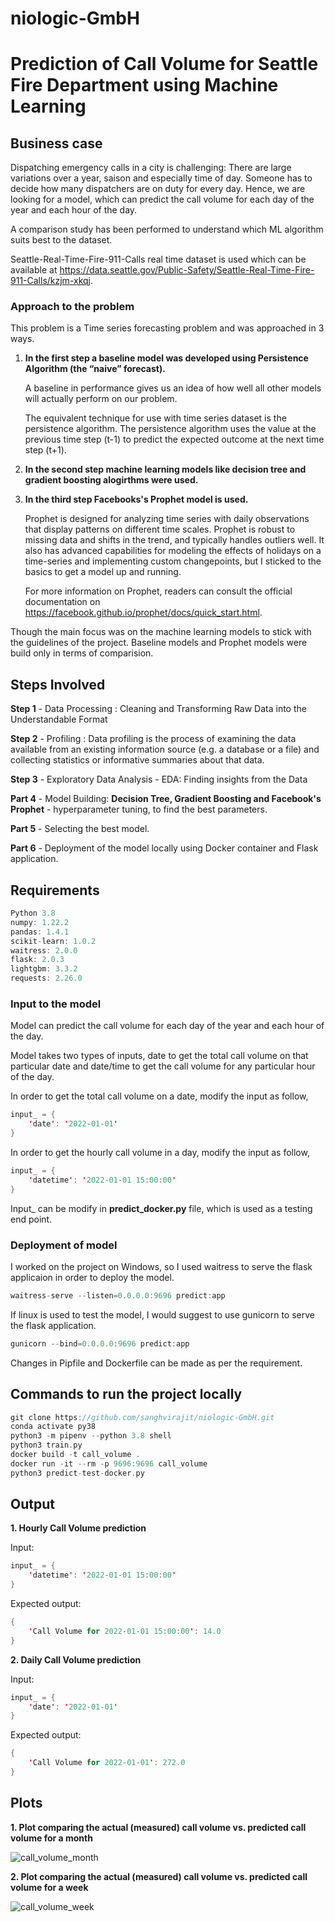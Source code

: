 # niologic-GmbH

# Prediction of Call Volume for Seattle Fire Department using Machine Learning

## Business case

Dispatching emergency calls in a city is challenging: There are large variations over a year, saison
and especially time of day. Someone has to decide how many dispatchers are on duty for every day.
Hence, we are looking for a model, which can predict the call volume for each day of the year and
each hour of the day.

A comparison study has been performed to understand which ML algorithm suits best to the dataset.

Seattle-Real-Time-Fire-911-Calls real time dataset is used which can be available at https://data.seattle.gov/Public-Safety/Seattle-Real-Time-Fire-911-Calls/kzjm-xkqj.

### Approach to the problem

This problem is a Time series forecasting problem and was approached in 3 ways.

1. **In the first step a baseline model was developed using Persistence Algorithm (the “naive” forecast).**
   
   A baseline in performance gives us an idea of how well all other models will actually perform on our problem.
   
   The equivalent technique for use with time series dataset is the persistence algorithm. The persistence algorithm uses the value at the previous time step (t-1) to predict      the expected outcome at the next time step (t+1).
   
2. **In the second step machine learning models like decision tree and gradient boosting alogirthms were used.**

3. **In the third step Facebooks's Prophet model is used.**

    Prophet is designed for analyzing time series with daily observations that display patterns on different time scales. Prophet is robust to missing data and shifts in the         trend, and typically handles outliers well. It also has advanced capabilities for modeling the effects of holidays on a time-series and implementing custom changepoints, but I   sticked to the basics to get a model up and running.
  
    For more information on Prophet, readers can consult the official documentation on https://facebook.github.io/prophet/docs/quick_start.html.
  
  Though the main focus was on the machine learning models to stick with the guidelines of the project.
  Baseline models and Prophet models were build only in terms of comparision.
  
## Steps Involved

**Step 1** - Data Processing : Cleaning and Transforming Raw Data into the Understandable Format

**Step 2** - Profiling : Data profiling is the process of examining the data available from an existing information source (e.g. a database or a file) and collecting statistics or informative summaries about that data.

**Step 3** - Exploratory Data Analysis - EDA: Finding insights from the Data

**Part 4** - Model Building: **Decision Tree, Gradient Boosting and Facebook's Prophet** - hyperparameter tuning, to find the best parameters.

**Part 5** - Selecting the best model.

**Part 6** - Deployment of the model locally using Docker container and Flask application.

## Requirements

```scala
Python 3.8
numpy: 1.22.2
pandas: 1.4.1
scikit-learn: 1.0.2
waitress: 2.0.0
flask: 2.0.3
lightgbm: 3.3.2
requests: 2.26.0
``` 

### Input to the model

Model can predict the call volume for each day of the year and each hour of the day.

Model takes two types of inputs, date to get the total call volume on that particular date and date/time to get the call volume for any particular hour of the day.

In order to get the total call volume on a date, modify the input as follow,

```scala
input_ = {
    'date': '2022-01-01'
}
```
In order to get the hourly call volume in a day, modify the input as follow,

```scala
input_ = {
    'datetime': '2022-01-01 15:00:00'
}
```
Input_ can be modify in **predict_docker.py** file, which is used as a testing end point.

### Deployment of model

I worked on the project on Windows, so I used waitress to serve the flask applicaion in order to deploy the model. 

```scala
waitress-serve --listen=0.0.0.0:9696 predict:app
``` 

If linux is used to test the model, I would suggest to use gunicorn to serve the flask application.

```scala
gunicorn --bind=0.0.0.0:9696 predict:app
``` 
Changes in Pipfile and Dockerfile can be made as per the requirement.

## Commands to run the project locally

```scala
git clone https://github.com/sanghvirajit/niologic-GmbH.git
conda activate py38
python3 -m pipenv --python 3.8 shell 
python3 train.py
docker build -t call_volume .
docker run -it --rm -p 9696:9696 call_volume
python3 predict-test-docker.py
``` 

## Output

**1. Hourly Call Volume prediction**

Input:

   ```scala
   input_ = {
       'datetime': '2022-01-01 15:00:00'
   }
   ```

Expected output:

   ```scala
   {
       'Call Volume for 2022-01-01 15:00:00': 14.0
   }
   ```

**2. Daily Call Volume prediction**

Input:

   ```scala
   input_ = {
       'date': '2022-01-01'
   }
   ```

Expected output:

   ```scala
   {
       'Call Volume for 2022-01-01': 272.0
   }
   ```
  
## Plots
  
  **1. Plot comparing the actual (measured) call volume vs. predicted call volume for a month**
  
    
  ![call_volume_month](https://user-images.githubusercontent.com/69073063/155965801-e557fd7f-7838-4b3f-a4ab-1d315c4ff740.png)
  

  **2. Plot comparing the actual (measured) call volume vs. predicted call volume for a week**
  
    
  ![call_volume_week](https://user-images.githubusercontent.com/69073063/155965897-2d0e767c-867d-4739-87b9-3ce7cfbf35e3.png)


       
